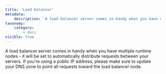 ```yaml
---
title: 'Load balancer'
metadata:
    description: 'A load balancer server comes in handy when you have multiple runtime nodes. Here is what you need to know about the options offered in Enscale.'
taxonomy:
    category:
        - docs
visible: true
---
```


A load balancer server comes in handy when you have multiple runtime nodes - it will be set to automatically distribute requests between your servers. If you're using a public IP address, please make sure to update your DNS zone to point all requests toward the load balancer node.






